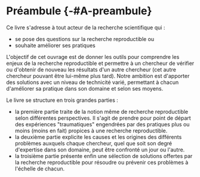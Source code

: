 # Préambule {-#A-preambule}

Ce livre s'adresse à tout acteur de la recherche scientifique qui : 
- se pose des questions sur la recherche reproductible ou 
- souhaite améliorer ses pratiques

L'objectif de cet ouvrage est de donner les outils pour comprendre les enjeux de la recherche reproductible et permettre à un chercheur de vérifier ou d'obtenir de nouveau les résultats d'un autre chercheur (cet autre chercheur pouvant être lui-même plus tard). Notre ambition est d'apporter des solutions avec un niveau de technicité varié, permettant à chacun d'améliorer sa pratique dans son domaine et selon ses moyens.

Le livre se structure en trois grandes parties :

- la première partie traite de la notion même de recherche reproductible selon différentes perspectives. Il s'agit de prendre pour point de départ des expériences "traumatiques" engendrées par des pratiques plus ou moins (moins en fait) propices à une recherche reproductible. 
- la deuxième partie explicite les causes et les origines des différents problèmes auxquels chaque chercheur, quel que soit son degré d'expertise dans son domaine, peut être confronté un jour ou l'autre. 
- la troisième partie présente enfin une sélection de solutions offertes par la recherche reproductible pour résoudre ou prévenir ces problèmes à l'échelle de chacun.
